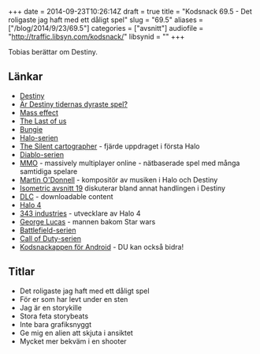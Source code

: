 +++
date = 2014-09-23T10:26:14Z
draft = true
title = "Kodsnack 69.5 - Det roligaste jag haft med ett dåligt spel"
slug = "69.5"
aliases = ["/blog/2014/9/23/69.5"]
categories = ["avsnitt"]
audiofile = "http://traffic.libsyn.com/kodsnack/"
libsynid = ""
+++

Tobias berättar om Destiny.

## Länkar ##

* [Destiny](http://en.wikipedia.org/wiki/Destiny_%28video_game%29)
* [Är Destiny tidernas dyraste spel?](http://www.telegraph.co.uk/technology/video-games/11084023/Is-Destiny-the-most-expensive-video-game-ever-made.html)
* [Mass effect](http://en.wikipedia.org/wiki/Mass_Effect)
* [The Last of us](http://en.wikipedia.org/wiki/The_Last_of_Us#Downloadable_content)
* [Bungie](http://en.wikipedia.org/wiki/Bungie#Developed_games)
* [Halo-serien](http://en.wikipedia.org/wiki/Halo_%28series%29)
* [The Silent cartographer](http://halo.wikia.com/wiki/The_Silent_Cartographer) - fjärde uppdraget i första Halo
* [Diablo-serien](http://en.wikipedia.org/wiki/Diablo_%28series%29)
* [MMO](http://sv.wikipedia.org/wiki/MMORPG) - massively multiplayer online - nätbaserade spel med många samtidiga spelare
* [Martin O'Donnell](http://en.wikipedia.org/wiki/Martin_O'Donnell) - kompositör av musiken i Halo och Destiny
* [Isometric avsnitt 19](http://5by5.tv/isometric/19) diskuterar bland annat handlingen i Destiny
* [DLC](http://en.wikipedia.org/wiki/Downloadable_content) - downloadable content
* [Halo 4](http://en.wikipedia.org/wiki/Halo_4)
* [343 industries](http://en.wikipedia.org/wiki/343_Industries) - utvecklare av Halo 4
* [George Lucas](http://en.wikipedia.org/wiki/George_Lucas) - mannen bakom Star wars
* [Battlefield-serien](http://en.wikipedia.org/wiki/Battlefield_%28series%29)
* [Call of Duty-serien](http://en.wikipedia.org/wiki/Call_of_Duty)
* [Kodsnackappen för Android](https://github.com/kodsnack/kodsnack-android) - DU kan också bidra!

## Titlar ##
* Det roligaste jag haft med ett dåligt spel
* För er som har levt under en sten
* Jag är en storykille
* Stora feta storybeats
* Inte bara grafiksnyggt
* Ge mig en alien att skjuta i ansiktet
* Mycket mer bekväm i en shooter